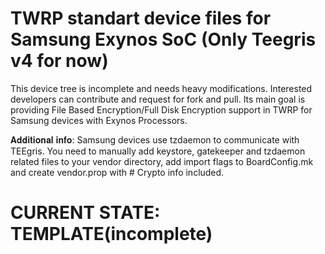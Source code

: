 # TWRP standart device files for Samsung Exynos SoC (Only Teegris v4 for now)
This device tree is incomplete and needs heavy modifications. Interested developers can contribute and request for fork and pull. Its main goal is providing File Based Encryption/Full Disk Encryption support in TWRP for Samsung devices with Exynos Processors.

𝐀𝐝𝐝𝐢𝐭𝐢𝐨𝐧𝐚𝐥 𝐢𝐧𝐟𝐨: Samsung devices use tzdaemon to communicate with TEEgris. You need to manually add keystore, gatekeeper and tzdaemon related files to your vendor directory, add import flags to BoardConfig.mk and create vendor.prop with # Crypto info included.

# CURRENT STATE: TEMPLATE(incomplete)
